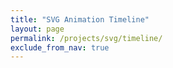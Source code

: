 ```yaml
---
title: "SVG Animation Timeline"
layout: page
permalink: /projects/svg/timeline/
exclude_from_nav: true
---
```


<svg id="view"></svg>

<script type="module" src="/projects/svg/timeline/timeline.js"></script>
